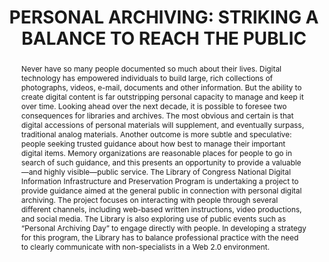 ---
abstract: 'Never have so many people documented so much about

  their lives. Digital technology has empowered

  individuals to build large, rich collections of

  photographs, videos, e-mail, documents and other

  information. But the ability to create digital content is

  far outstripping personal capacity to manage and keep it

  over time. Looking ahead over the next decade, it is

  possible to foresee two consequences for libraries and

  archives. The most obvious and certain is that digital

  accessions of personal materials will supplement, and

  eventually surpass, traditional analog materials. Another

  outcome is more subtle and speculative: people seeking

  trusted guidance about how best to manage their

  important digital items. Memory organizations are

  reasonable places for people to go in search of such

  guidance, and this presents an opportunity to provide a

  valuable—and highly visible—public service. The

  Library of Congress National Digital Information

  Infrastructure and Preservation Program is undertaking a

  project to provide guidance aimed at the general public

  in connection with personal digital archiving. The

  project focuses on interacting with people through

  several different channels, including web-based written

  instructions, video productions, and social media. The

  Library is also exploring use of public events such as

  “Personal Archiving Day” to engage directly with

  people. In developing a strategy for this program, the

  Library has to balance professional practice with the

  need to clearly communicate with non-specialists in a

  Web 2.0 environment.'
creators:
- LeFurgy, William G.
date: null
document_url: https://services.phaidra.univie.ac.at/api/object/o:245902/download
grand_parent: iPRES
institutions: []
keywords:
- vienna
landing_page_url: https://phaidra.univie.ac.at/o:245902
language: eng
layout: publication
license: CC BY-SA 2.0 AT
notes_url: null
parent: iPRES 2010
publication_type: poster
size: 41037
slides_url: null
source_name: iPRES
stream_url: null
title: 'PERSONAL ARCHIVING: STRIKING A BALANCE TO  REACH THE PUBLIC'
year: 2010
---